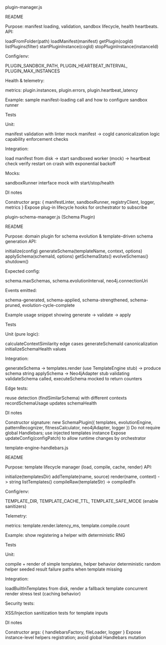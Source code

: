 plugin-manager.js


README

Purpose: manifest loading, validation, sandbox lifecycle, health heartbeats.
API:

loadFromFolder(path)
loadManifest(manifest)
getPlugin(cogId)
listPlugins(filter)
startPluginInstance(cogId)
stopPluginInstance(instanceId)


Config/env:

PLUGIN_SANDBOX_PATH, PLUGIN_HEARTBEAT_INTERVAL, PLUGIN_MAX_INSTANCES


Health & telemetry:

metrics: plugin.instances, plugin.errors, plugin.heartbeat_latency


Example: sample manifest-loading call and how to configure sandbox runner



Tests

Unit:

manifest validation with linter mock
manifest → cogId canonicalization logic
capability enforcement checks


Integration:

load manifest from disk -> start sandboxed worker (mock) -> heartbeat check
verify restart on crash with exponential backoff


Mocks:

sandboxRunner interface mock with start/stop/health





DI notes

Constructor args: { manifestLinter, sandboxRunner, registryClient, logger, metrics }
Expose plug-in lifecycle hooks for orchestrator to subscribe



plugin-schema-manager.js (Schema Plugin)


README

Purpose: domain plugin for schema evolution & template-driven schema generation
API:

initialize(config)
generateSchema(templateName, context, options)
applySchema(schemaId, options)
getSchemaStats()
evolveSchemas()
shutdown()


Expected config:

schema.maxSchemas, schema.evolutionInterval, neo4j.connectionUri


Events emitted:

schema-generated, schema-applied, schema-strengthened, schema-pruned, evolution-cycle-complete


Example usage snippet showing generate -> validate -> apply



Tests

Unit (pure logic):

calculateContextSimilarity edge cases
generateSchemaId canonicalization
initializeSchemaHealth values


Integration:

generateSchema -> templates.render (use TemplateEngine stub) -> produce schema string
applySchema -> Neo4jAdapter stub validating validateSchema called, executeSchema mocked to return counters


Edge tests:

reuse detection (findSimilarSchema) with different contexts
recordSchemaUsage updates schemaHealth





DI notes

Constructor signature: new SchemaPlugin({ templates, evolutionEngine, patternRecognizer, fitnessCalculator, neo4jAdapter, logger })
Do not require global Handlebars; use injected templates instance
Expose updateConfig(configPatch) to allow runtime changes by orchestrator



template-engine-handlebars.js


README

Purpose: template lifecycle manager (load, compile, cache, render)
API:

initialize(templatesDir)
addTemplate(name, source)
render(name, context) -> string
listTemplates()
compileRaw(templateStr) -> compiledFn


Config/env:

TEMPLATE_DIR, TEMPLATE_CACHE_TTL, TEMPLATE_SAFE_MODE (enable sanitizers)


Telemetry:

metrics: template.render.latency_ms, template.compile.count


Example: show registering a helper with deterministic RNG



Tests

Unit:

compile + render of simple templates, helper behavior
deterministic random helper seeded result
failure paths when template missing


Integration:

loadBuiltInTemplates from disk, render a fallback template
concurrent render stress test (caching behavior)


Security tests:

XSS/Injection sanitization tests for template inputs





DI notes

Constructor args: { handlebarsFactory, fileLoader, logger }
Expose instance-level helpers registration; avoid global Handlebars mutation